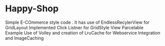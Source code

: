 # Happy-Shop
Simple E-COmmerce style code .
It has use of EndlessRecylerView for GridLayout
Implemented Click Listner for GridStyle View
Parcelable Example
Use of Volley and creation of LruCache for Webservice Integration and ImageCaching
